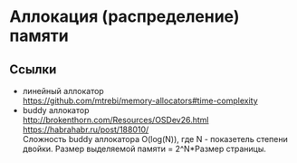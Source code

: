 # Аллокация (распределение) памяти

## Ссылки
- линейный аллокатор  
https://github.com/mtrebi/memory-allocators#time-complexity
- buddy аллокатор  
http://brokenthorn.com/Resources/OSDev26.html  
https://habrahabr.ru/post/188010/  
Сложность buddy аллокатора O(log(N)), где N - показетель степени двойки. Размер выделяемой памяти = 2^N*Размер страницы.

